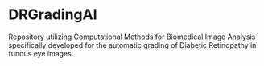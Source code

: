 # DRGradingAI
Repository utilizing Computational Methods for Biomedical Image Analysis specifically developed for the automatic grading of Diabetic Retinopathy in fundus eye images.
